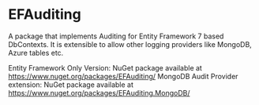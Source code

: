 # EFAuditing
A package that implements Auditing for Entity Framework 7 based DbContexts. It is extensible to allow other logging providers like MongoDB, Azure tables etc. 

Entity Framework Only Version: NuGet package available at https://www.nuget.org/packages/EFAuditing/
MongoDB Audit Provider extension: NuGet package available at https://www.nuget.org/packages/EFAuditing.MongoDB/
